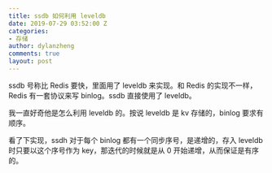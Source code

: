 ```yaml
---
title: ssdb 如何利用 leveldb
date: 2019-07-29 03:52:00 Z
categories:
- 存储
author: dylanzheng
comments: true
layout: post
---
```


ssdb 号称比 Redis 要快，里面用了 leveldb 来实现。和 Redis 的实现不一样，Redis 有一套协议来写 binlog。ssdb 直接使用了 leveldb。

我一直好奇他是怎么利用 leveldb 的。按说 leveldb 是 kv 存储的，binlog 要求有顺序。

看了下实现，ssdh 对于每个 binlog 都有一个同步序号，是递增的，存入 leveldb 时只要以这个序号作为 key，那迭代的时候就是从 0 开始递增，从而保证是有序的。